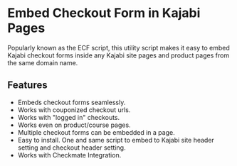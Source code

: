 # Embed Checkout Form in Kajabi Pages

Popularly known as the ECF script, this utility script makes it easy to embed Kajabi checkout forms inside any Kajabi site pages and product pages from the same domain name.

## Features
- Embeds checkout forms seamlessly.
- Works with couponized checkout urls.
- Works with "logged in" checkouts.
- Works even on product/course pages.
- Multiple checkout forms can be embedded in a page.
- Easy to install. One and same script to embed to Kajabi site header setting and checkout header setting.
- Works with Checkmate Integration.

